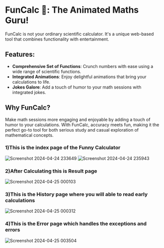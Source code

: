# FunCalc 🎉: The Animated Maths Guru!

FunCalc is not your ordinary scientific calculator. It's a unique web-based tool that combines functionality with entertainment.

## Features:
- **Comprehensive Set of Functions**: Crunch numbers with ease using a wide range of scientific functions.
- **Integrated Animations**: Enjoy delightful animations that bring your calculations to life.
- **Jokes Galore**: Add a touch of humor to your math sessions with integrated jokes.

## Why FunCalc?
Make math sessions more engaging and enjoyable by adding a touch of humor to your calculations. With FunCalc, accuracy meets fun, making it the perfect go-to tool for both serious study and casual exploration of mathematical concepts.





### 1)This is the index page of the Funny Calculator
![Screenshot 2024-04-24 233649](https://github.com/Aryesh404/FunCal_Where-Math-meets-humour/assets/142689032/12f32c4c-204b-4b50-a6fb-06b2ced18354)
![Screenshot 2024-04-24 235943](https://github.com/Aryesh404/FunCal_Where-Math-meets-humour/assets/142689032/20110b20-b517-493b-9ca3-4faea46d72cc)

### 2)After Calculating this is Result page
![Screenshot 2024-04-25 000103](https://github.com/Aryesh404/FunCal_Where-Math-meets-humour/assets/142689032/d9f450a2-91a8-421f-8c67-b325981aa6e0)
### 3)This is the History page where you will able to read early calculations
![Screenshot 2024-04-25 000312](https://github.com/Aryesh404/FunCal_Where-Math-meets-humour/assets/142689032/676c279c-5cdc-48d0-9dc3-db58f7531721)
### 4)This is the Error page which handles the exceptions and errors
![Screenshot 2024-04-25 003504](https://github.com/Aryesh404/FunCal_Where-Math-meets-humour/assets/142689032/e6b4d11c-77a5-4127-b0eb-743c247e8175)
